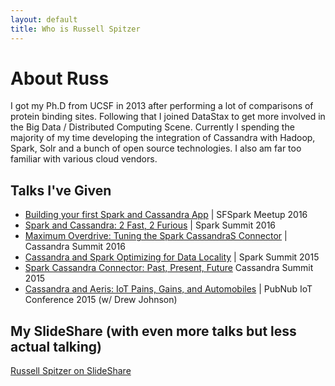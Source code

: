 ```yaml
---
layout: default
title: Who is Russell Spitzer
---
```


# About Russ

I got my Ph.D from UCSF in 2013 after performing a lot of
comparisons of protein binding sites. Following that I joined DataStax
to get more involved in the Big Data / Distributed Computing Scene. Currently
I spending the majority of my time developing the integration of Cassandra with
Hadoop, Spark, Solr and a bunch of open source technologies. I also am far too
familiar with various cloud vendors.


## Talks I've Given
* [Building your first Spark and Cassandra App](https://www.youtube.com/watch?v=g4RmAS9pZ2Q) | SFSpark Meetup 2016
* [Spark and Cassandra: 2 Fast, 2 Furious](https://www.youtube.com/watch?v=a84-UOGZiEg) | Spark Summit 2016
* [Maximum Overdrive: Tuning the Spark CassandraS Connector](https://www.youtube.com/watch?v=cKIHRD6kUOc) | Cassandra Summit 2016
* [Cassandra and Spark Optimizing for Data Locality](https://www.youtube.com/watch?v=ikCzILOpYvA) | Spark Summit 2015
* [Spark Cassandra Connector: Past, Present, Future](https://www.slideshare.net/RussellSpitzer/spark-cassandra-connector-past-present-and-future) Cassandra Summit 2015
* [Cassandra and Aeris: IoT Pains, Gains, and Automobiles](https://vimeo.com/129910857) | PubNub IoT Conference 2015 (w/ Drew Johnson)

## My SlideShare (with even more talks but less actual talking)

[Russell Spitzer on SlideShare](https://www.slideshare.net/RussellSpitzer)